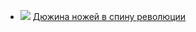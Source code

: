 * ![](/books/prose_rus_classic/Аркадий%20Тимофеевич%20Аверченко/Дюжина%20ножей%20в%20спину%20революции.jpg) [Дюжина ножей в спину революции](/books/prose_rus_classic/Аркадий%20Тимофеевич%20Аверченко/Дюжина%20ножей%20в%20спину%20революции)
